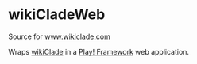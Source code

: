 # wikiCladeWeb

Source for www.wikiclade.com

Wraps [wikiClade](https://github.com/d-shapiro/wikiClade) in a [Play! Framework](https://www.playframework.com/) web application.
